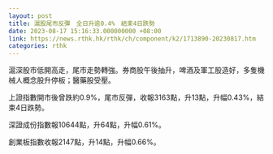 ```yaml
---
layout: post
title: 滬股尾市反彈　全日升逾0.4%　結束4日跌勢
date: 2023-08-17 15:16:33.000000000 +08:00
link: https://news.rthk.hk/rthk/ch/component/k2/1713890-20230817.htm
categories: rthk
---
```


滬深股市低開高走，尾市走勢轉強。券商股午後抽升，啤酒及軍工股造好，多隻機械人概念股升停板；醫藥股受壓。

上證指數開市後曾跌約0.9%，尾市反彈，收報3163點，升13點，升幅0.43%，結束4日跌勢。

深證成份指數報10644點，升64點，升幅0.61%。

創業板指數收報2147點，升14點，升幅0.66%。
